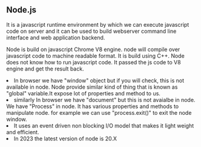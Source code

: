 ## Node.js

It is a javascript runtime environment by which we can execute javascript code on server and it can be used to build webserver command line interface and web application backend.

Node is build on javascript Chrome V8 engine. node will compile over javascript code to machine readable format. It is build using C++.
Node does not know how to run javascript code. It passed the js code to V8 engine and get the result back.

<li>In browser we have "window" object but if you will check, this is not available in node. Node provide similar kind of thing that is known as "global" variable.It expose lot of properties and method to us.</li>
<li>similarly In browser we have "document" but this is not avaialbe in node. We have "Process" in node. It has various properties and methods to manipulate node. for example we can use "process.exit()" to exit the node window. </li>
<li>It uses an event driven non blocking I/O model that makes it light weight and efficient.  </li>
<li> In 2023 the latest version of node is 20.X </li>

## 

